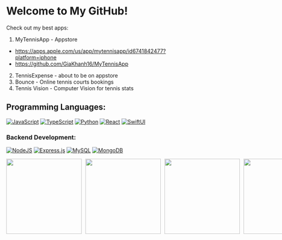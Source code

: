 # Welcome to My GitHub!

Check out my best apps:

1. MyTennisApp - Appstore
- https://apps.apple.com/us/app/mytennisapp/id6741842477?platform=iphone
- https://github.com/GiaKhanh16/MyTennisApp

2. TennisExpense - about to be on appstore
3. Bounce - Online tennis courts bookings
4. Tennis Vision - Computer Vision for tennis stats


## Programming Languages:


[![JavaScript](https://img.shields.io/badge/JavaScript-F7DF1E?logo=javascript&logoColor=000)](#)
[![TypeScript](https://img.shields.io/badge/TypeScript-3178C6?logo=typescript&logoColor=fff)](#)
[![Python](https://img.shields.io/badge/Python-3776AB?logo=python&logoColor=fff)](#)
[![React](https://img.shields.io/badge/React-%2320232a.svg?logo=react&logoColor=%2361DAFB)](#)
[![SwiftUI](https://img.shields.io/badge/Swift-F54A2A?logo=swift&logoColor=white)](#)

### Backend Development:

[![NodeJS](https://img.shields.io/badge/Node.js-6DA55F?logo=node.js&logoColor=white)](#)
[![Express.js](https://img.shields.io/badge/Express.js-%23404d59.svg?logo=express&logoColor=%2361DAFB)](#)
[![MySQL](https://img.shields.io/badge/MySQL-4479A1?logo=mysql&logoColor=fff)](#)
[![MongoDB](https://img.shields.io/badge/MongoDB-%234ea94b.svg?logo=mongodb&logoColor=white)](#)

<div style="display: flex; flex-direction: row; gap: 10px;">
  <img src="https://github.com/user-attachments/assets/3ba49b3f-d445-4f18-90ba-870911a9f059" style="width: 200px; height: auto;" />
   <img src="https://github.com/user-attachments/assets/6fc0dedd-23fb-469e-847f-b70afc5e70e8" style="width: 200px; height: auto;" />
   <img src="https://github.com/user-attachments/assets/5a4b32ca-688a-45ad-a398-f6d8a87a4b37" style="width: 200px; height: auto;" />
   <img src="https://github.com/user-attachments/assets/85adcde0-916f-46ce-a4c5-0c2b6d0230aa" style="width: 200px; height: auto;" />
</div>
